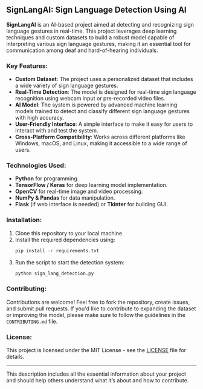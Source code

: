 ## SignLangAI: Sign Language Detection Using AI

**SignLangAI** is an AI-based project aimed at detecting and recognizing sign language gestures in real-time. This project leverages deep learning techniques and custom datasets to build a robust model capable of interpreting various sign language gestures, making it an essential tool for communication among deaf and hard-of-hearing individuals.

### Key Features:
- **Custom Dataset**: The project uses a personalized dataset that includes a wide variety of sign language gestures.
- **Real-Time Detection**: The model is designed for real-time sign language recognition using webcam input or pre-recorded video files.
- **AI Model**: The system is powered by advanced machine learning models trained to detect and classify different sign language gestures with high accuracy.
- **User-Friendly Interface**: A simple interface to make it easy for users to interact with and test the system.
- **Cross-Platform Compatibility**: Works across different platforms like Windows, macOS, and Linux, making it accessible to a wide range of users.

### Technologies Used:
- **Python** for programming.
- **TensorFlow / Keras** for deep learning model implementation.
- **OpenCV** for real-time image and video processing.
- **NumPy & Pandas** for data manipulation.
- **Flask** (if web interface is needed) or **Tkinter** for building GUI.

### Installation:
1. Clone this repository to your local machine.
2. Install the required dependencies using:
    ```bash
    pip install -r requirements.txt
    ```
3. Run the script to start the detection system:
    ```bash
    python sign_lang_detection.py
    ```

### Contributing:
Contributions are welcome! Feel free to fork the repository, create issues, and submit pull requests. If you'd like to contribute to expanding the dataset or improving the model, please make sure to follow the guidelines in the `CONTRIBUTING.md` file.

### License:
This project is licensed under the MIT License - see the [LICENSE](LICENSE) file for details.

---

This description includes all the essential information about your project and should help others understand what it’s about and how to contribute.
